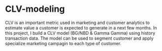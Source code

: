 # CLV-modeling
CLV is an important metric used in marketing and customer analytics to estimate value a customer is expected to generate in a next few months.
In this project, I build a CLV model (BG/NBD & Gamma Gamma) using history transaction data. The model can be used to segment customer and apply specialize marketing campagin to each type of customer.
